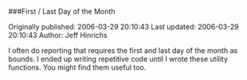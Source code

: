 ###First / Last Day of the Month

Originally published: 2006-03-29 20:10:43
Last updated: 2006-03-29 20:10:43
Author: Jeff Hinrichs

I often do reporting that requires the first and last day of the month as bounds.  I ended up writing repetitive code until I wrote these utility functions.  You might find them useful too.